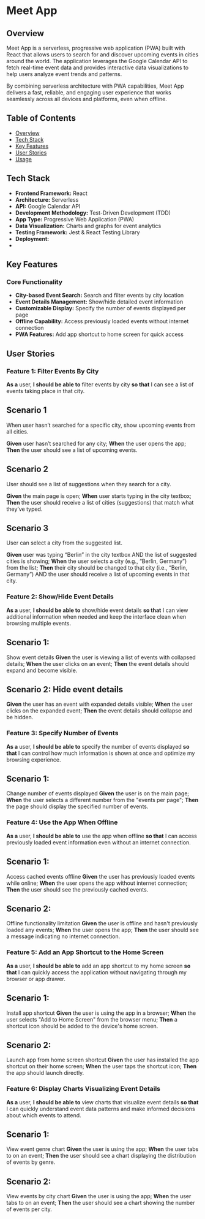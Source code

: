 # Meet App

## Overview

Meet App is a serverless, progressive web application (PWA) built with React that allows users to search for and discover upcoming events in cities around the world. The application leverages the Google Calendar API to fetch real-time event data and provides interactive data visualizations to help users analyze event trends and patterns.

By combining serverless architecture with PWA capabilities, Meet App delivers a fast, reliable, and engaging user experience that works seamlessly across all devices and platforms, even when offline.

## Table of Contents
- [Overview](#overview)
- [Tech Stack](#tech-stack)
- [Key Features](#key-features)
- [User Stories](#user-stories)
- [Usage](#usage)


## Tech Stack

- **Frontend Framework:** React
- **Architecture:** Serverless
- **API:** Google Calendar API
- **Development Methodology:** Test-Driven Development (TDD)
- **App Type:** Progressive Web Application (PWA)
- **Data Visualization:** Charts and graphs for event analytics
- **Testing Framework:** Jest & React Testing Library
- **Deployment:**
- 

## Key Features

### Core Functionality
- **City-based Event Search:** Search and filter events by city location
- **Event Details Management:** Show/hide detailed event information
- **Customizable Display:** Specify the number of events displayed per page
- **Offline Capability:** Access previously loaded events without internet connection
- **PWA Features:** Add app shortcut to home screen for quick access


## User Stories

### Feature 1: Filter Events By City
**As a** user, **I should be able to** filter events by city **so that** I can see a list of events taking place in that city.

## Scenario 1
When user hasn’t searched for a specific city, show upcoming events from all cities.

**Given** user hasn’t searched for any city;
**When** the user opens the app;
**Then** the user should see a list of upcoming events.

## Scenario 2
User should see a list of suggestions when they search for a city.

**Given** the main page is open;
**When** user starts typing in the city textbox;
**Then** the user should receive a list of cities (suggestions) that match what they’ve typed.

## Scenario 3
User can select a city from the suggested list.

**Given** user was typing “Berlin” in the city textbox AND the list of suggested cities is showing;
**When** the user selects a city (e.g., “Berlin, Germany”) from the list;
**Then** their city should be changed to that city (i.e., “Berlin, Germany”) AND the user should receive a list of upcoming events in that city.

### Feature 2: Show/Hide Event Details
**As a** user, **I should be able to** show/hide event details **so that** I can view additional information when needed and keep the interface clean when browsing multiple events.

## Scenario 1: 
Show event details
**Given** the user is viewing a list of events with collapsed details;
**When** the user clicks on an event;
**Then** the event details should expand and become visible.

## Scenario 2: Hide event details
**Given** the user has an event with expanded details visible;
**When** the user clicks on the expanded event;
**Then** the event details should collapse and be hidden.

### Feature 3: Specify Number of Events
**As a** user, **I should be able to** specify the number of events displayed **so that** I can control how much information is shown at once and optimize my browsing experience.

## Scenario 1: 
Change number of events displayed
**Given** the user is on the main page;
**When** the user selects a different number from the "events per page";
**Then** the page should display the specified number of events.

### Feature 4: Use the App When Offline
**As a** user, **I should be able to** use the app when offline **so that** I can access previously loaded event information even without an internet connection.

## Scenario 1: 
Access cached events offline
**Given** the user has previously loaded events while online;
**When** the user opens the app without internet connection;
**Then** the user should see the previously cached events.

## Scenario 2: 
Offline functionality limitation
**Given** the user is offline and hasn't previously loaded any events;
**When** the user opens the app;
**Then** the user should see a message indicating no internet connection.


### Feature 5: Add an App Shortcut to the Home Screen
**As a** user, **I should be able to** add an app shortcut to my home screen **so that** I can quickly access the application without navigating through my browser or app drawer.

## Scenario 1: 
Install app shortcut
**Given** the user is using the app in a browser;
**When** the user selects "Add to Home Screen" from the browser menu;
**Then** a shortcut icon should be added to the device's home screen.

## Scenario 2: 
Launch app from home screen shortcut
**Given** the user has installed the app shortcut on their home screen;
**When** the user taps the shortcut icon;
**Then** the app should launch directly.


### Feature 6: Display Charts Visualizing Event Details
**As a** user, **I should be able to** view charts that visualize event details **so that** I can quickly understand event data patterns and make informed decisions about which events to attend.

## Scenario 1: 
View event genre chart
**Given** the user is using the app;
**When** the user tabs to on an event;
**Then** the user should see a chart displaying the distribution of events by genre.

## Scenario 2: 
View events by city chart
**Given** the user is using the app;
**When** the user tabs to on an event;
**Then** the user should see a chart showing the number of events per city.



